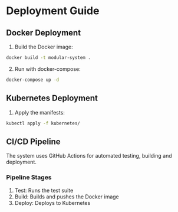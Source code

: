 # Deployment Guide

## Docker Deployment

1. Build the Docker image:
```bash
docker build -t modular-system .
```

2. Run with docker-compose:
```bash
docker-compose up -d
```

## Kubernetes Deployment

1. Apply the manifests:
```bash
kubectl apply -f kubernetes/
```

## CI/CD Pipeline

The system uses GitHub Actions for automated testing, building and deployment.

### Pipeline Stages

1. Test: Runs the test suite
2. Build: Builds and pushes the Docker image
3. Deploy: Deploys to Kubernetes